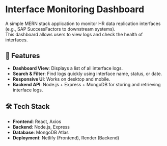 # Interface Monitoring Dashboard

A simple MERN stack application to monitor HR data replication interfaces (e.g., SAP SuccessFactors to downstream systems).  
This dashboard allows users to view logs and check the health of interfaces.

## 🚀 Features
- **Dashboard View**: Displays a list of all interface logs.
- **Search & Filter**: Find logs quickly using interface name, status, or date.
- **Responsive UI**: Works on desktop and mobile.
- **Backend API**: Node.js + Express + MongoDB for storing and retrieving interface logs.

## 🛠 Tech Stack
- **Frontend**: React, Axios
- **Backend**: Node.js, Express
- **Database**: MongoDB Atlas
- **Deployment**: Netlify (Frontend), Render (Backend)
